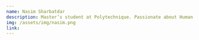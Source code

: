 ```yaml
---
name: Nasim Sharbatdar
description: Master’s student at Polytechnique. Passionate about Human Computer Interaction and Data Visualization. <br> (Co-supervised with <a href="https://www.polymtl.ca/expertises/en/morency-catherine" target="_blank">Prof. Catherine Morency</a>)
img: /assets/img/nasim.png
link: 
---
```

